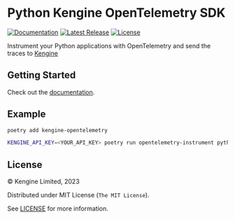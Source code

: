 # Python Kengine OpenTelemetry SDK
[![Documentation][docs_badge]][docs]
[![Latest Release][release_badge]][release]
[![License][license_badge]][license]

Instrument your Python applications with OpenTelemetry and send the traces to [Kengine](https://kengine.khulnasoft.com)

## Getting Started 

Check out the [documentation](https://kengine.khulnasoft.com/docs/sending-data/opentelemetry/).

## Example

```bash
poetry add kengine-opentelemetry

KENGINE_API_KEY=<YOUR_API_KEY> poetry run opentelemetry-instrument python myapp.py
```

## License

&copy; Kengine Limited, 2023

Distributed under MIT License (`The MIT License`).

See [LICENSE](LICENSE) for more information.

<!-- Badges -->

[docs]: https://kengine.khulnasoft.com/docs/
[docs_badge]: https://img.shields.io/badge/docs-reference-blue.svg?style=flat-square
[release]: https://github.com/khulnasoft/node-opentelemetry/releases/latest
[release_badge]: https://img.shields.io/github/release/khulnasoft/node-opentelemetry.svg?style=flat-square&ghcache=unused
[license]: https://opensource.org/licenses/MIT
[license_badge]: https://img.shields.io/github/license/khulnasoft/node-opentelemetry.svg?color=blue&style=flat-square&ghcache=unused